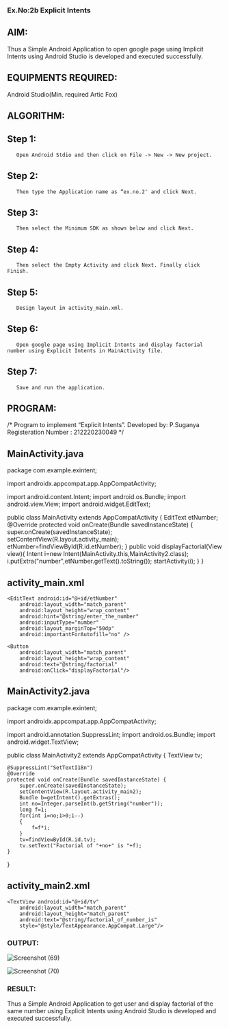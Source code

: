 ### Ex.No:2b Explicit Intents
## AIM:
Thus a Simple Android Application to open google page using Implicit Intents using Android Studio is developed and executed successfully.

## EQUIPMENTS REQUIRED:
Android Studio(Min. required Artic Fox)

## ALGORITHM:
## Step 1: 
       Open Android Stdio and then click on File -> New -> New project.

## Step 2: 
       Then type the Application name as “ex.no.2″ and click Next.

## Step 3: 
       Then select the Minimum SDK as shown below and click Next.

## Step 4: 
       Then select the Empty Activity and click Next. Finally click Finish.

## Step 5: 
       Design layout in activity_main.xml.

## Step 6: 
       Open google page using Implicit Intents and display factorial number using Explicit Intents in MainActivity file.

## Step 7: 
       Save and run the application.

## PROGRAM:
/*
Program to implement “Explicit Intents”.
Developed by: P.Suganya
Registeration Number : 212220230049
*/

## MainActivity.java

package com.example.exintent;

import androidx.appcompat.app.AppCompatActivity;

import android.content.Intent;
import android.os.Bundle;
import android.view.View;
import android.widget.EditText;

public class MainActivity extends AppCompatActivity {
    EditText etNumber;
    @Override
    protected void onCreate(Bundle savedInstanceState) {
        super.onCreate(savedInstanceState);
        setContentView(R.layout.activity_main);
        etNumber=findViewById(R.id.etNumber);
    }
    public void displayFactorial(View view){
        Intent i=new Intent(MainActivity.this,MainActivity2.class);
        i.putExtra("number",etNumber.getText().toString());
        startActivity(i);
    }
}

## activity_main.xml

<?xml version="1.0" encoding="utf-8"?>
<LinearLayout xmlns:android="http://schemas.android.com/apk/res/android"
    xmlns:tools="http://schemas.android.com/tools"
    android:layout_width="match_parent"
    android:layout_height="match_parent"
    tools:context=".MainActivity"
    android:orientation="vertical"
    android:padding="20dp">

    <EditText android:id="@+id/etNumber"
        android:layout_width="match_parent"
        android:layout_height="wrap_content"
        android:hint="@string/enter_the_number"
        android:inputType="number"
        android:layout_marginTop="50dp"
        android:importantForAutofill="no" />

    <Button
        android:layout_width="match_parent"
        android:layout_height="wrap_content"
        android:text="@string/factorial"
        android:onClick="displayFactorial"/>

</LinearLayout>

## MainActivity2.java

package com.example.exintent;

import androidx.appcompat.app.AppCompatActivity;

import android.annotation.SuppressLint;
import android.os.Bundle;
import android.widget.TextView;

public class MainActivity2 extends AppCompatActivity {
    TextView tv;

    @SuppressLint("SetTextI18n")
    @Override
    protected void onCreate(Bundle savedInstanceState) {
        super.onCreate(savedInstanceState);
        setContentView(R.layout.activity_main2);
        Bundle b=getIntent().getExtras();
        int no=Integer.parseInt(b.getString("number"));
        long f=1;
        for(int i=no;i>0;i--)
        {
            f=f*i;
        }
        tv=findViewById(R.id.tv);
        tv.setText("Factorial of "+no+" is "+f);
    }
}

## activity_main2.xml

<?xml version="1.0" encoding="utf-8"?>
<RelativeLayout xmlns:android="http://schemas.android.com/apk/res/android"
    xmlns:tools="http://schemas.android.com/tools"
    android:layout_width="match_parent"
    android:layout_height="match_parent"
    tools:context=".MainActivity2"
    android:padding="20dp">

    <TextView android:id="@+id/tv"
        android:layout_width="match_parent"
        android:layout_height="match_parent"
        android:text="@string/factorial_of_number_is"
        style="@style/TextAppearance.AppCompat.Large"/>

</RelativeLayout>

### OUTPUT:
![Screenshot (69)](https://user-images.githubusercontent.com/77089743/165675110-195f8574-bfc7-48b3-9e89-0f7dcaed8aa7.png)

![Screenshot (70)](https://user-images.githubusercontent.com/77089743/165675139-dae7fdb4-5953-48e0-a318-d387bb4bc0dc.png)

### RESULT:
Thus a Simple Android Application to get user and display factorial of the same number using Explicit Intents using Android Studio is developed and executed successfully.

